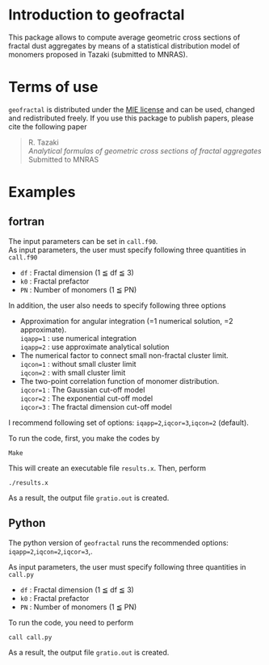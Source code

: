 # Introduction to geofractal

This package allows to compute average geometric cross sections of fractal dust aggregates 
by means of a statistical distribution model of monomers proposed in Tazaki (submitted to MNRAS).


# Terms of use

`geofractal` is distributed under the [MIE license](https://opensource.org/licenses/MIT) and can be used, changed
and redistributed freely. If you use this package to publish papers, please cite the following paper

> R. Tazaki  
> *Analytical formulas of geometric cross sections of fractal aggregates*  
> Submitted to MNRAS  


# Examples 

## fortran

The input parameters can be set in `call.f90`.  
As input parameters, the user must specify following three quantities in `call.f90`
- `df` : Fractal dimension (1 ≦ df ≦ 3)
- `k0` : Fractal prefactor
- `PN` : Number of monomers (1 ≦ PN)

In addition, the user also needs to specify following three options

- Approximation for angular integration (=1 numerical solution, =2 approximate).  
	`iqapp=1` : use numerical integration  
	`iqapp=2` : use approximate analytical solution   
- The numerical factor to connect small non-fractal cluster limit.  
	`iqcon=1` : without small cluster limit  
	`iqcon=2` : with small cluster limit  
- The two-point correlation function of monomer distribution.  
  `iqcor=1` : The Gaussian cut-off model  
	`iqcor=2` : The exponential cut-off model  
	`iqcor=3` : The fractal dimension cut-off model  
	
I recommend following set of options: `iqapp=2`,`iqcor=3`,`iqcon=2` (default).  

To run the code, first, you make the codes by
```
Make
```
This will create an executable file `results.x`. Then, perform
```
./results.x
```
As a result, the output file `gratio.out` is created. 

## Python 

The python version of `geofractal` runs the recommended options: `iqapp=2`,`iqcon=2`,`iqcor=3`,.

As input parameters, the user must specify following three quantities in `call.py`
- `df` : Fractal dimension (1 ≦ df ≦ 3)
- `k0` : Fractal prefactor
- `PN` : Number of monomers (1 ≦ PN)

To run the code, you need to perform
```
call call.py
```
As a result, the output file `gratio.out` is created. 


